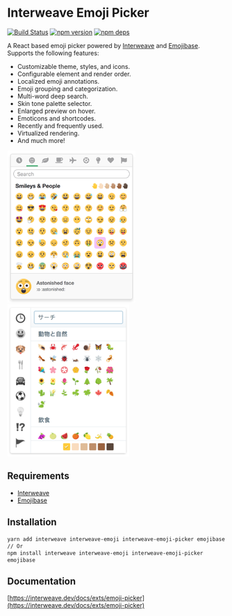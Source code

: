 # Interweave Emoji Picker

[![Build Status](https://github.com/milesj/interweave/workflows/Build/badge.svg)](https://github.com/milesj/interweave/actions?query=branch%3Amaster)
[![npm version](https://badge.fury.io/js/interweave-emoji-picker.svg)](https://www.npmjs.com/package/interweave-emoji-picker)
[![npm deps](https://david-dm.org/milesj/interweave.svg?path=packages/emoji-picker)](https://www.npmjs.com/package/interweave-emoji-picker)

A React based emoji picker powered by [Interweave][interweave] and [Emojibase][emojibase]. Supports
the following features:

- Customizable theme, styles, and icons.
- Configurable element and render order.
- Localized emoji annotations.
- Emoji grouping and categorization.
- Multi-word deep search.
- Skin tone palette selector.
- Enlarged preview on hover.
- Emoticons and shortcodes.
- Recently and frequently used.
- Virtualized rendering.
- And much more!

<img src="https://raw.githubusercontent.com/milesj/interweave/master/website/static/img/slack.png" height="350">
<img src="https://raw.githubusercontent.com/milesj/interweave/master/website/static/img/twitter.png" height="350">

## Requirements

- [Interweave][interweave]
- [Emojibase][emojibase]

## Installation

```
yarn add interweave interweave-emoji interweave-emoji-picker emojibase
// Or
npm install interweave interweave-emoji interweave-emoji-picker emojibase
```

## Documentation

[https://interweave.dev/docs/exts/emoji-picker](https://interweave.dev/docs/exts/emoji-picker)

[interweave]: https://github.com/milesj/interweave
[emojibase]: https://github.com/milesj/emojibase
